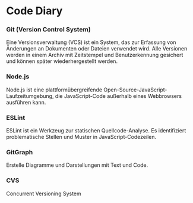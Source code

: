 # Code Diary

### Git (Version Control System)
Eine Versionsverwaltung (VCS) ist ein System, das zur Erfassung von Änderungen an Dokumenten oder Dateien verwendet wird. 
Alle Versionen werden in einem Archiv mit Zeitstempel und Benutzerkennung gesichert und können später wiederhergestellt werden.



### Node.js
Node.js ist eine plattformübergreifende Open-Source-JavaScript-Laufzeitumgebung, 
die JavaScript-Code außerhalb eines Webbrowsers ausführen kann.



### ESLint
ESLint ist ein Werkzeug zur statischen Quellcode-Analyse. 
Es identifiziert problematische Stellen und Muster in JavaScript-Codezeilen.



### GitGraph
Erstelle Diagramme und Darstellungen mit Text und Code.



### CVS
Concurrent Versioning System
